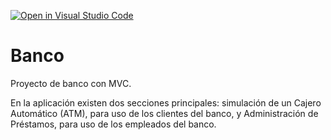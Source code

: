 [![Open in Visual Studio Code](https://classroom.github.com/assets/open-in-vscode-f059dc9a6f8d3a56e377f745f24479a46679e63a5d9fe6f495e02850cd0d8118.svg)](https://classroom.github.com/online_ide?assignment_repo_id=6114936&assignment_repo_type=AssignmentRepo)
# Banco
 Proyecto de banco con MVC.
 
 En la aplicación existen dos secciones principales: simulación de un Cajero Automático (ATM),
para uso de los clientes del banco, y Administración de Préstamos, para uso de los empleados del
banco.
